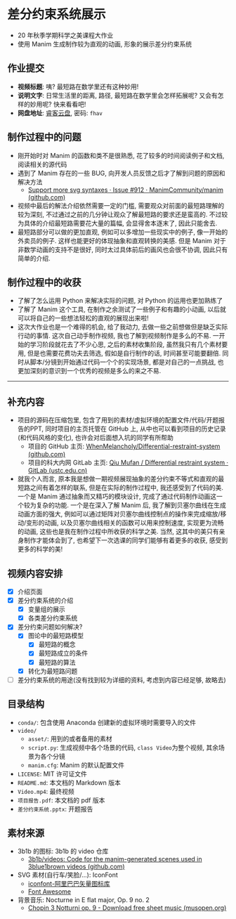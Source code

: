 # 差分约束系统展示

- 20 年秋季学期科学之美课程大作业
- 使用 Manim 生成制作较为直观的动画, 形象的展示差分约束系统

## 作业提交

- **视频标题**: 咦? 最短路在数学里还有这种妙用!
- **说明文字**: 日常生活里的距离, 路径, 最短路在数学里会怎样拓展呢? 又会有怎样的妙用呢? 快来看看吧!
- **网盘地址**: [睿客云盘](https://rec.ustc.edu.cn/share/e848dc60-5359-11eb-a595-85e9ee2f6185), 密码: `fhav`

## 制作过程中的问题

- 刚开始时对 Manim 的函数和类不是很熟悉, 花了较多的时间阅读例子和文档, 阅读相关的源代码
- 遇到了 Manim 存在的一些 BUG, 向开发人员反馈之后才了解到问题的原因和解决方法
  - [Support more svg syntaxes · Issue #912 · ManimCommunity/manim (github.com)](https://github.com/ManimCommunity/manim/issues/912)
- 视频中最后的解法介绍依然需要一定的门槛, 需要观众对前面的最短路理解的较为深刻, 不过通过之前的几分钟让观众了解最短路的要求还是蛮高的. 不过较为具体的介绍最短路需要花大量的篇幅, 会显得舍本逐末了, 因此只能舍去.
- 最短路部分可以做的更加直观, 例如可以多增加一些现实中的例子, 像一开始的外卖员的例子. 这样也能更好的体现抽象和直观转换的美感. 但是 Manim 对于非数学动画的支持不是很好, 同时太过具体前后的画风也会很不协调, 因此只有简单的介绍.

## 制作过程中的收获

- 了解了怎么运用 Python 来解决实际的问题, 对 Python 的运用也更加熟练了
- 了解了 Manim 这个工具, 在制作之余测试了一些例子和有趣的小动画, 以后就可以将自己的一些想法轻松的直观的展现出来啦!
- 这次大作业也是一个难得的机会, 给了我动力, 去做一些之前想做但是缺乏实际行动的事情. 这次自己动手制作视频, 我也了解到视频制作是多么的不易. 一开始的学习阶段就花去了不少心思, 之后的素材收集阶段, 虽然我只有几个素材要用, 但是也需要花费功夫去筛选, 假如是自行制作的话, 时间甚至可能要翻倍. 同时从脚本/分镜到开始通过代码一个个的实现场景, 都是对自己的一点挑战, 也更加深刻的意识到一个优秀的视频是多么的来之不易.

----

## 补充内容

- 项目的源码在压缩包里, 包含了用到的素材/虚拟环境的配置文件/代码/开题报告的PPT, 同时项目的主页托管在 GitHub 上, 从中也可以看到项目的历史记录(和代码风格的变化), 也许会对后面想入坑的同学有所帮助
  - 项目的 GitHub 主页: [WhenMelancholy/Differential-restraint-system (github.com)](https://github.com/WhenMelancholy/Differential-restraint-system)
  - 项目的科大内网 GitLab 主页: [Qiu Mufan / Differential restraint system · GitLab (ustc.edu.cn)](https://git.lug.ustc.edu.cn/Melancholy/differential-restraint-system)
- 就我个人而言, 原本我是想做一期视频展现抽象的差分约束不等式和直观的最短路之间有着怎样的联系, 但是在实际的制作过程中, 我还感受到了代码的美. 一个是 Manim 通过抽象而又精巧的模块设计, 完成了通过代码制作动画这一个较为复杂的功能. 一个是在深入了解 Manim 后, 我了解到贝塞尔曲线在生成动画方面的强大, 例如可以通过矩阵对贝塞尔曲线控制点的操作来完成缩放/移动/变形的动画, 以及贝塞尔曲线相关的函数可以用来控制速度, 实现更为流畅的动画, 这些也是我在制作过程中所收获的科学之美. 当然, 这其中的美只有亲身制作才能体会到了, 也希望下一次选课的同学们能够有着更多的收获, 感受到更多的科学的美!

## 视频内容安排

- [x] 介绍页面
- [x] 差分约束系统的介绍
  - [x] 变量组的展示
  - [x] 各类差分约束系统
- [x] 差分约束问题如何解决?
  - [x] 图论中的最短路模型
    - [x] 最短路的概念
    - [x] 最短路成立的条件
    - [x] 最短路的算法
  - [x] 转化为最短路问题
- [ ] 差分约束系统的用途(没有找到较为详细的资料, 考虑到内容已经足够, 故略去)

## 目录结构

- `conda/`: 包含使用 Anaconda 创建新的虚拟环境时需要导入的文件
- `video/`
  - `asset/`: 用到的或者备用的素材
  - `script.py`: 生成视频中各个场景的代码, `class Video`为整个视频, 其余场景为各个分镜
  - `manim.cfg`: Manim 的默认配置文件
- `LICENSE`: MIT 许可证文件
- `README.md`: 本文档的 Markdown 版本
- `Video.mp4`: 最终视频
- `项目报告.pdf`: 本文档的 pdf 版本
- `差分约束系统.pptx`: 开题报告

## 素材来源

- 3b1b 的图标: 3b1b 的 video 仓库
  - [3b1b/videos: Code for the manim-generated scenes used in 3blue1brown videos (github.com)](https://github.com/3b1b/videos)
- SVG 素材(自行车/笑脸/...): IconFont
  - [iconfont-阿里巴巴矢量图标库](https://www.iconfont.cn/)
  - [Font Awesome](https://fontawesome.com/)
- 背景音乐: Nocturne in E flat major, Op. 9 no. 2
  - [Chopin 3 Notturni op. 9 - Download free sheet music (musopen.org)](https://musopen.org/music/108-nocturnes-op-9/)